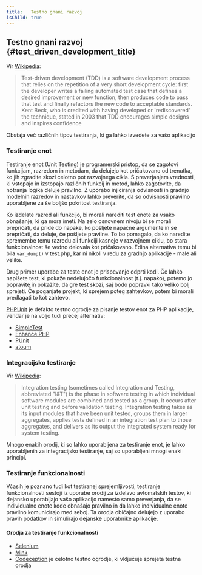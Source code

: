 ```yaml
---
title:   Testno gnani razvoj
isChild: true
---
```


## Testno gnani razvoj {#test_driven_development_title}

Vir [Wikipedia](http://en.wikipedia.org/wiki/Test-driven_development):

> Test-driven development (TDD) is a software development process that relies on the repetition of a very short development cycle: first the developer writes a failing automated test case that defines a desired improvement or new function, then produces code to pass that test and finally refactors the new code to acceptable standards. Kent Beck, who is credited with having developed or 'rediscovered' the technique, stated in 2003 that TDD encourages simple designs and inspires confidence

Obstaja več različnih tipov testiranja, ki ga lahko izvedete za vašo aplikacijo

### Testiranje enot

Testiranje enot (Unit Testing) je programerski pristop, da se zagotovi funkcijam, razredom in metodam, da delujejo kot
pričakovano od trenutka, ko jih zgradite skozi celotno pot razvojnega cikla. S preverjanjem
vrednosti, ki vstopajo in izstopajo različnih funkcij in metod, lahko zagotovite, da notranja logika
deluje pravilno. Z uporabo injiciranja odvisnosti in gradnjo modelnih razredov in nastavkov lahko preverite, da so odvisnosti
pravilno uporabljene za še boljšo pokritost testiranja.

Ko izdelate razred ali funkcijo, bi morali narediti test enote za vsako obnašanje, ki ga mora imeti. Na zelo osnovnem nivoju bi se
morali prepričati, da pride do napake, ko pošljete napačne argumente in se prepričati, da deluje, če pošljete pravilne.
To bo pomagalo, da ko naredite spremembe temu razredu ali funkciji kasneje v razvojnem ciklu,
bo stara funkcionalnost še vedno delovala kot pričakovano. Edina alternativa temu bi bila `var_dump()`
v test.php, kar ni nikoli v redu za gradnjo aplikacije - male ali velike.

Drug primer uporabe za teste enot je prispevanje odprti kodi. Če lahko napišete test, ki pokaže nedelujočo
funkcionalnost (t.j. napako), potemo jo popravite in pokažite, da gre test skozi, saj bodo popravki tako veliko bolj
sprejeti. Če poganjate projekt, ki sprejem poteg zahtevkov, potem bi morali predlagati to kot zahtevo.

[PHPUnit](http://phpunit.de) je defakto testno ogrodje za pisanje testov enot za PHP aplikacije, vendar je na voljo tudi precej alternativ:

* [SimpleTest](http://simpletest.org)
* [Enhance PHP](http://www.enhance-php.com/)
* [PUnit](http://punit.smf.me.uk/)
* [atoum](https://github.com/atoum/atoum)

### Integracijsko testiranje

Vir [Wikipedia](http://en.wikipedia.org/wiki/Integration_testing):

> Integration testing (sometimes called Integration and Testing, abbreviated "I&T") is the phase in software testing in which individual software modules are combined and tested as a group. It occurs after unit testing and before validation testing. Integration testing takes as its input modules that have been unit tested, groups them in larger aggregates, applies tests defined in an integration test plan to those aggregates, and delivers as its output the integrated system ready for system testing.

Mnogo enakih orodij, ki so lahko uporabljena za testiranje enot, je lahko uporabljenih za integracijsko testiranje,
saj so uporabljeni mnogi enaki principi.

### Testiranje funkcionalnosti

Včasih je poznano tudi kot testiranej sprejemljivosti, testiranje funkcionalnosti sestoji iz uporabe orodij za
izdelavo avtomatskih testov, ki dejansko uporabljajo vašo aplikacijo namesto samo preverjanja, da se individualne
enote kode obnašajo pravilno in da lahko individualne enote pravilno komunicirajo med seboj. Ta orodja običajno
delujejo z uporabo pravih podatkov in simulirajo dejanske uporabnike aplikacije.

#### Orodja za testiranje funkcionalnosti

* [Selenium](http://seleniumhq.com)
* [Mink](http://mink.behat.org)
* [Codeception](http://codeception.com) je celotno testno ogrodje, ki vključuje sprejeta testna orodja
